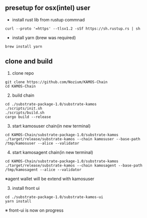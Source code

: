 ## presetup  for osx(intel) user 
- install rust lib from rustup commnad
~~~
curl --proto '=https' --tlsv1.2 -sSf https://sh.rustup.rs | sh
~~~
- install yarn (brew was required)
~~~
brew install yarn
~~~

## clone and build
1. clone repo
~~~
git clone https://github.com/Nozium/KAMOS-Chain
cd KAMOS-Chain
~~~
2. build chain 
~~~
cd ./substrate-package-1.0/substrate-kamos
./scripts/init.sh
./scripts/build.sh
cargo build --release
~~~

3. start kamosuser chain(in new terminal)
~~~
cd KAMOS-Chain/substrate-package-1.0/substrate-kamos
./target/release/substrate-kamos --chain kamosuser --base-path /tmp/kamosuser --alice --validator
~~~

4. start kamosagent chain(in new terminal)
~~~
cd KAMOS-Chain/substrate-package-1.0/substrate-kamos
./target/release/substrate-kamos --chain kamosagent --base-path /tmp/kamosagent --alice --validator
~~~
※agent wallet will be extend with kamosuser

3. install front ui 
~~~
cd ./substrate-package-1.0/substrate-kamos-ui
yarn install 
~~~
※ front-ui is now on progress